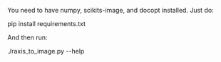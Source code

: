You need to have numpy, scikits-image, and docopt installed. Just do:

  pip install requirements.txt

And then run:

  ./raxis_to_image.py --help
